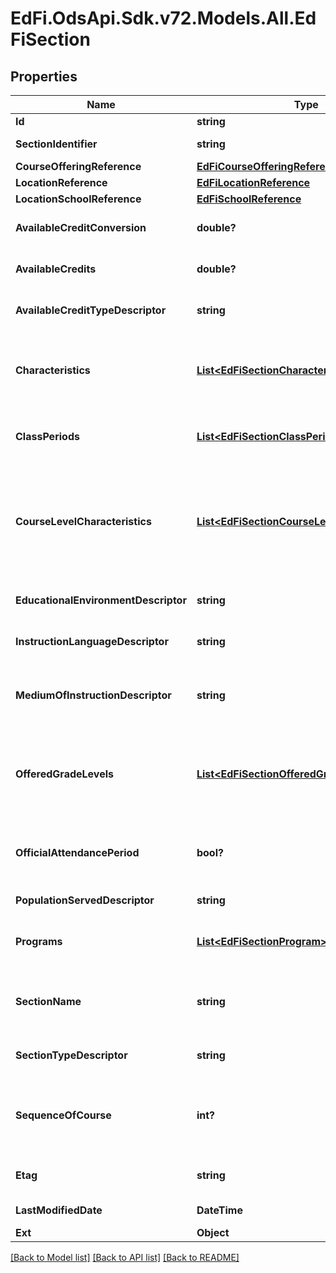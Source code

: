 # EdFi.OdsApi.Sdk.v72.Models.All.EdFiSection

## Properties

Name | Type | Description | Notes
------------ | ------------- | ------------- | -------------
**Id** | **string** |  | [optional] 
**SectionIdentifier** | **string** | The local identifier assigned to a section. | 
**CourseOfferingReference** | [**EdFiCourseOfferingReference**](EdFiCourseOfferingReference.md) |  | 
**LocationReference** | [**EdFiLocationReference**](EdFiLocationReference.md) |  | [optional] 
**LocationSchoolReference** | [**EdFiSchoolReference**](EdFiSchoolReference.md) |  | [optional] 
**AvailableCreditConversion** | **double?** | Conversion factor that when multiplied by the number of credits is equivalent to Carnegie units. | [optional] 
**AvailableCredits** | **double?** | The value of credits or units of value awarded for the completion of a course. | [optional] 
**AvailableCreditTypeDescriptor** | **string** | The type of credits or units of value awarded for the completion of a course. | [optional] 
**Characteristics** | [**List&lt;EdFiSectionCharacteristic&gt;**](EdFiSectionCharacteristic.md) | An unordered collection of sectionCharacteristics. Reflects important characteristics of the section, such as whether or not attendance is taken and the section is graded. | [optional] 
**ClassPeriods** | [**List&lt;EdFiSectionClassPeriod&gt;**](EdFiSectionClassPeriod.md) | An unordered collection of sectionClassPeriods. The class period during which the section meets. | [optional] 
**CourseLevelCharacteristics** | [**List&lt;EdFiSectionCourseLevelCharacteristic&gt;**](EdFiSectionCourseLevelCharacteristic.md) | An unordered collection of sectionCourseLevelCharacteristics. The type of specific program or designation with which the section is associated. This collection should only be populated if it differs from the course level characteristics identified at the course offering level. | [optional] 
**EducationalEnvironmentDescriptor** | **string** | The setting in which a student receives education and related services. | [optional] 
**InstructionLanguageDescriptor** | **string** | The primary language of instruction. If omitted, English is assumed. | [optional] 
**MediumOfInstructionDescriptor** | **string** | The media through which teachers provide instruction to students and students and teachers communicate about instructional matters. | [optional] 
**OfferedGradeLevels** | [**List&lt;EdFiSectionOfferedGradeLevel&gt;**](EdFiSectionOfferedGradeLevel.md) | An unordered collection of sectionOfferedGradeLevels. The grade levels in which the section is offered. This collection should only be populated if it differs from the Offered Grade Levels identified at the course offering level. | [optional] 
**OfficialAttendancePeriod** | **bool?** | Indicator of whether this section is used for official daily attendance. Alternatively, official daily attendance may be tied to a class period. | [optional] 
**PopulationServedDescriptor** | **string** | The type of students the section is offered and tailored to. | [optional] 
**Programs** | [**List&lt;EdFiSectionProgram&gt;**](EdFiSectionProgram.md) | An unordered collection of sectionPrograms. Optional reference to program to which the section is associated. | [optional] 
**SectionName** | **string** | A locally-defined name for the section, generally created to make the section more recognizable in informal contexts and generally distinct from the section identifier. | [optional] 
**SectionTypeDescriptor** | **string** | Specifies whether the section is for attendance only, credit only, or both. | [optional] 
**SequenceOfCourse** | **int?** | When a section is part of a sequence of parts for a course, the number of the sequence. If the course has only one part, the value of this section attribute should be 1. | [optional] 
**Etag** | **string** | A unique system-generated value that identifies the version of the resource. | [optional] 
**LastModifiedDate** | **DateTime** | The date and time the resource was last modified. | [optional] 
**Ext** | **Object** | Extensions to the Section entity. | [optional] 

[[Back to Model list]](../README.md#documentation-for-models) [[Back to API list]](../README.md#documentation-for-api-endpoints) [[Back to README]](../README.md)

